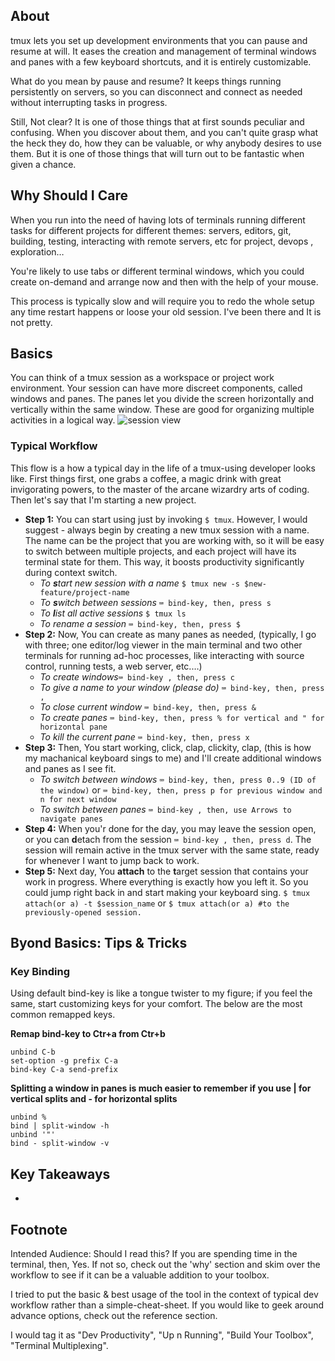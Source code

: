## About

tmux lets you set up development environments that you can pause and resume at will. It eases the creation and management of terminal windows and panes with a few keyboard shortcuts, and it is entirely customizable.

What do you mean by pause and resume?
It keeps things running persistently on servers, so you can disconnect and connect as needed without interrupting tasks in progress.

Still, Not clear?
It is one of those things that at first sounds peculiar and confusing. When you discover about them, and you can't quite grasp what the heck they do, how they can be valuable, or why anybody desires to use them. But it is one of those things that will turn out to be fantastic when given a chance.

## Why Should I Care

When you run into the need of having lots of terminals running different tasks for different projects for different themes: servers, editors, git, building, testing, interacting with remote servers, etc for project, devops , exploration… 

You're likely to use tabs or different terminal windows, which you could create on-demand and arrange now and then with the help of your mouse. 

This process is typically slow and will require you to redo the whole setup any time restart happens or loose your old session. I've been there and It is not pretty.

## Basics 
You can think of a tmux session as a workspace or project work environment. Your session can have more discreet components, called windows and panes. The panes let you divide the screen horizontally and vertically within the same window. These are good for organizing multiple activities in a logical way.
![session view](https://user-images.githubusercontent.com/82016952/114131171-bf73b800-991f-11eb-9fcd-f55798464769.png)

### Typical Workflow 

This flow is a how a typical day in the life of a tmux-using developer looks like. First things first, one grabs a coffee, a magic drink with great invigorating powers, to the master of the arcane wizardry arts of coding. Then let's say that I'm starting a new project. 

- **Step 1:** You can start using just by invoking ```$ tmux```. However, I would suggest - always begin by creating a new tmux session with a name. The name can be the project that you are working with, so it will be easy to switch between multiple projects, and each project will have its terminal state for them. This way, it boosts productivity significantly during context switch.
  - _To **s**tart new session with a name_ ```$ tmux new -s $new-feature/project-name```
  - _To **s**witch between sessions_ ```⌨️ bind-key, then, press s```
  - _To **l**ist all active sessions_ ```$ tmux ls```
  - _To rename a session_ ```⌨️ bind-key, then, press $```
- **Step 2:** Now, You can create as many panes as needed, (typically, I go with three; one editor/log viewer in the main terminal and two other terminals for running ad-hoc processes, like interacting with source control, running tests, a web server, etc.…)
  - _To create windows_```⌨️ bind-key , then, press c```
  - _To give a name to your window (please do)_ ```⌨️ bind-key, then, press ,```
  - _To close current window_ ```⌨️ bind-key, then, press &``` 
  - _To create panes_ ```⌨️ bind-key, then, press % for vertical and " for horizontal pane```
  - _To kill the current pane_ ```⌨️ bind-key, then, press x```
- **Step 3:** Then, You start working, click, clap, clickity, clap, (this is how my machanical keyboard sings to me) and I'll create additional windows and panes as I see fit.
  - _To switch between windows_ ```⌨️ bind-key, then, press 0..9 (ID of the window)``` or ```⌨️ bind-key, then, press p for previous window and n for next window``` 
  - _To switch between panes_ ```⌨️ bind-key , then, use Arrows to navigate panes```
- **Step 4:** When you'r done for the day, you may leave the session open, or you can **d**etach from the session ```⌨️ bind-key , then, press d```. The session will remain active in the tmux server with the same state, ready for whenever I want to jump back to work.
- **Step 5:** Next day, You **attach** to the **t**arget session that contains your work in progress. Where everything is exactly how you left it. So you could jump right back in and start making your keyboard sing. ```$ tmux attach(or a) -t $session_name``` or ```$ tmux attach(or a) #to the previously-opened session.``` 

## Byond Basics: Tips & Tricks

### Key Binding

Using default bind-key is like a tongue twister to my figure; if you feel the same, start customizing keys for your comfort. The below are the most common remapped keys. 

**Remap bind-key to Ctr+a from Ctr+b**
```shell
unbind C-b
set-option -g prefix C-a
bind-key C-a send-prefix
```

**Splitting a window in panes is much easier to remember if you use | for vertical splits and - for horizontal splits**
```shell
unbind %
bind | split-window -h    
unbind '"'
bind - split-window -v    
````

## Key Takeaways
- 

## Footnote
Intended Audience: Should I read this? If you are spending time in the terminal, then, Yes. If not so, check out the 'why' section and skim over the workflow to see if it can be a valuable addition to your toolbox.

I tried to put the basic & best usage of the tool in the context of typical dev workflow rather than a simple-cheat-sheet. If you would like to geek around advance options, check out the reference section. 


I would tag it as "Dev Productivity", "Up n Running", "Build Your Toolbox", "Terminal Multiplexing". 

